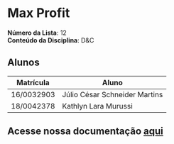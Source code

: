 # Max Profit

**Número da Lista**: 12<br>
**Conteúdo da Disciplina**: D&C <br>

## Alunos
|Matrícula | Aluno |
| -- | -- |
| 16/0032903  |  Júlio César Schneider Martins |
| 18/0042378  |  Kathlyn Lara Murussi |

## Acesse nossa documentação [aqui](https://projeto-de-algoritmos.github.io/DC_Max-Profit/)

